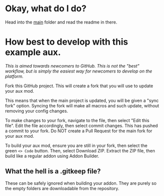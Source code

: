 # Okay, what do I do?

Head into the [main](main) folder and read the readme in there.

# How best to develop with this example aux.
*This is aimed towards newcomers to GitHub. This is not the "best" workflow, but is simply the easiest way for newcomers to develop on the platform.*

Fork this GitHub project. This will create a fork that you will use to update your aux mod.

This means that when the main project is updated, you will be given a "sync fork" option. Syncing the fork will make all macros and such update, without removing your config changes.

To make changes to your fork, navigate to the file, then select "Edit this file". Edit the file accordingly, then select commit changes. This has pushed a commit to your fork. Do NOT create a Pull Request for the main fork for your aux mod.

To build your aux mod, ensure you are still in your fork, then select the green `<> Code` button. Then, select Download ZIP. Extract the ZIP file, then build like a regular addon using Addon Builder.

## What the hell is a .gitkeep file?
These can be safely ignored when building your addon. They are purely so the empty folders are downloadable from the repository.
